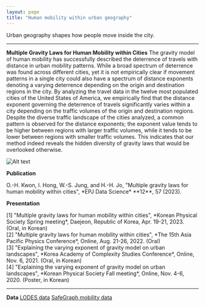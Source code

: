 ```yaml
---
layout: page
title: "Human mobility within urban geography"
---
```


Urban geography shapes how people move inside the city. 

---

**Multiple Gravity Laws for Human Mobility within Cities**
The gravity model of human mobility has successfully described the deterrence of travels with distance in urban mobility patterns. While a broad spectrum of deterrence was found across different cities, yet it is not empirically clear if movement patterns in a single city could also have a spectrum of distance exponents denoting a varying deterrence depending on the origin and destination regions in the city. By analyzing the travel data in the twelve most populated cities of the United States of America, we empirically find that the distance exponent governing the deterrence of travels significantly varies within a city depending on the traffic volumes of the origin and destination regions. Despite the diverse traffic landscape of the cities analyzed, a common pattern is observed for the distance exponents; the exponent value tends to be higher between regions with larger traffic volumes, while it tends to be lower between regions with smaller traffic volumes. This indicates that our method indeed reveals the hidden diversity of gravity laws that would be overlooked otherwise.

![Alt text](/img/gravity_schematics.png "Schematics of the study")

**Publication**

<span class="small">
O.-H. Kwon, I. Hong, W.-S. Jung, and H.-H. Jo, "Multiple gravity laws for human mobility within cities", *EPJ Data Science* **12**, 57 (2023). <br>
</span>

**Presentation**

<span class="small"> 
[1] "Multiple gravity laws for human mobility within cities", *Korean Physical Society Spring meeting*, Daejeon, Republic of Korea, Apr. 19-21, 2023. (Oral, in Korean)<br>
[2] "Multiple gravity laws for human mobility within cities", *The 15th Asia Pacific Physics Conference*, Online, Aug. 21-26, 2022. (Oral)<br>
[3] "Explaining the varying exponent of gravity model on urban landscapes", *Korea Academy of Complexity Studies Conference*, Online, Nov. 6, 2021. (Oral, in Korean)<br>
[4] "Explaining the varying exponent of gravity model on urban landscapes", *Korean Physical Society Fall meeting*, Online, Nov. 4-6, 2020. (Poster, in Korean)<br>
</span>

---

**Data**
<a href="https://lehd.ces.census.gov/data/">LODES data</a>
<a href="https://docs.safegraph.com/docs/">SafeGraph mobility data</a>
